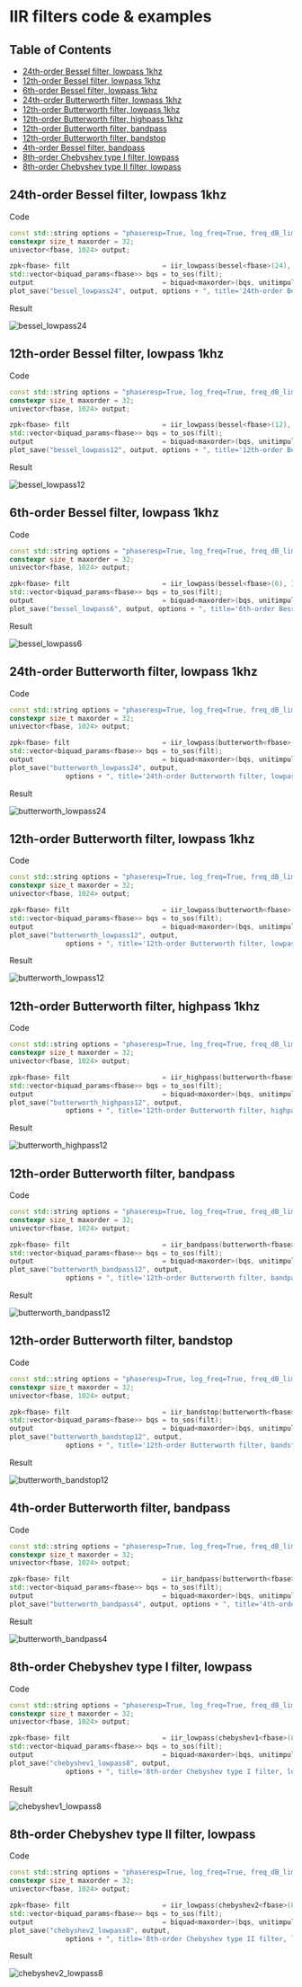 # IIR filters code & examples

## Table of Contents

* [24th-order Bessel filter, lowpass 1khz](#24th-order-bessel-filter-lowpass-1khz)
* [12th-order Bessel filter, lowpass 1khz](#12th-order-bessel-filter-lowpass-1khz)
* [6th-order Bessel filter, lowpass 1khz](#6th-order-bessel-filter-lowpass-1khz)
* [24th-order Butterworth filter, lowpass 1khz](#24th-order-butterworth-filter-lowpass-1khz)
* [12th-order Butterworth filter, lowpass 1khz](#12th-order-butterworth-filter-lowpass-1khz)
* [12th-order Butterworth filter, highpass 1khz](#12th-order-butterworth-filter-highpass-1khz)
* [12th-order Butterworth filter, bandpass](#12th-order-butterworth-filter-bandpass)
* [12th-order Butterworth filter, bandstop](#12th-order-butterworth-filter-bandstop)
* [4th-order Bessel filter, bandpass](#4th-order-bessel-filter-bandpass)
* [8th-order Chebyshev type I filter, lowpass](#8th-order-chebyshev-type-i-filter-lowpass)
* [8th-order Chebyshev type II filter, lowpass](#8th-order-chebyshev-type-ii-filter-lowpass)

## 24th-order Bessel filter, lowpass 1khz

Code
```c++ linenums="1"
const std::string options = "phaseresp=True, log_freq=True, freq_dB_lim=(-160, 10), padwidth=8192";
constexpr size_t maxorder = 32;
univector<fbase, 1024> output;

zpk<fbase> filt                       = iir_lowpass(bessel<fbase>(24), 1000, 48000);
std::vector<biquad_params<fbase>> bqs = to_sos(filt);
output                                = biquad<maxorder>(bqs, unitimpulse());
plot_save("bessel_lowpass24", output, options + ", title='24th-order Bessel filter, lowpass 1khz'");

```
Result

![bessel_lowpass24](img/bessel_lowpass24.svg)


## 12th-order Bessel filter, lowpass 1khz

Code
```c++ linenums="1"
const std::string options = "phaseresp=True, log_freq=True, freq_dB_lim=(-160, 10), padwidth=8192";
constexpr size_t maxorder = 32;
univector<fbase, 1024> output;

zpk<fbase> filt                       = iir_lowpass(bessel<fbase>(12), 1000, 48000);
std::vector<biquad_params<fbase>> bqs = to_sos(filt);
output                                = biquad<maxorder>(bqs, unitimpulse());
plot_save("bessel_lowpass12", output, options + ", title='12th-order Bessel filter, lowpass 1khz'");

```
Result

![bessel_lowpass12](img/bessel_lowpass12.svg)

## 6th-order Bessel filter, lowpass 1khz

Code
```c++ linenums="1"
const std::string options = "phaseresp=True, log_freq=True, freq_dB_lim=(-160, 10), padwidth=8192";
constexpr size_t maxorder = 32;
univector<fbase, 1024> output;

zpk<fbase> filt                       = iir_lowpass(bessel<fbase>(6), 1000, 48000);
std::vector<biquad_params<fbase>> bqs = to_sos(filt);
output                                = biquad<maxorder>(bqs, unitimpulse());
plot_save("bessel_lowpass6", output, options + ", title='6th-order Bessel filter, lowpass 1khz'");
```
Result

![bessel_lowpass6](img/bessel_lowpass6.svg)

## 24th-order Butterworth filter, lowpass 1khz

Code
```c++ linenums="1"
const std::string options = "phaseresp=True, log_freq=True, freq_dB_lim=(-160, 10), padwidth=8192";
constexpr size_t maxorder = 32;
univector<fbase, 1024> output;

zpk<fbase> filt                       = iir_lowpass(butterworth<fbase>(24), 1000, 48000);
std::vector<biquad_params<fbase>> bqs = to_sos(filt);
output                                = biquad<maxorder>(bqs, unitimpulse());
plot_save("butterworth_lowpass24", output,
              options + ", title='24th-order Butterworth filter, lowpass 1khz'");
```
Result

![butterworth_lowpass24](img/butterworth_lowpass24.svg)


## 12th-order Butterworth filter, lowpass 1khz

Code
```c++ linenums="1"
const std::string options = "phaseresp=True, log_freq=True, freq_dB_lim=(-160, 10), padwidth=8192";
constexpr size_t maxorder = 32;
univector<fbase, 1024> output;

zpk<fbase> filt                       = iir_lowpass(butterworth<fbase>(12), 1000, 48000);
std::vector<biquad_params<fbase>> bqs = to_sos(filt);
output                                = biquad<maxorder>(bqs, unitimpulse());
plot_save("butterworth_lowpass12", output,
              options + ", title='12th-order Butterworth filter, lowpass 1khz'");
```
Result 

![butterworth_lowpass12](img/butterworth_lowpass12.svg)

## 12th-order Butterworth filter, highpass 1khz

Code
```c++ linenums="1"
const std::string options = "phaseresp=True, log_freq=True, freq_dB_lim=(-160, 10), padwidth=8192";
constexpr size_t maxorder = 32;
univector<fbase, 1024> output;

zpk<fbase> filt                       = iir_highpass(butterworth<fbase>(12), 1000, 48000);
std::vector<biquad_params<fbase>> bqs = to_sos(filt);
output                                = biquad<maxorder>(bqs, unitimpulse());
plot_save("butterworth_highpass12", output,
              options + ", title='12th-order Butterworth filter, highpass 1khz'");
```
Result

![butterworth_highpass12](img/butterworth_highpass12.svg)

## 12th-order Butterworth filter, bandpass

Code
```c++ linenums="1"
const std::string options = "phaseresp=True, log_freq=True, freq_dB_lim=(-160, 10), padwidth=8192";
constexpr size_t maxorder = 32;
univector<fbase, 1024> output;

zpk<fbase> filt                       = iir_bandpass(butterworth<fbase>(12), 0.1, 0.2);
std::vector<biquad_params<fbase>> bqs = to_sos(filt);
output                                = biquad<maxorder>(bqs, unitimpulse());
plot_save("butterworth_bandpass12", output,
              options + ", title='12th-order Butterworth filter, bandpass'");
```
Result

![butterworth_bandpass12](img/butterworth_bandpass12.svg)

## 12th-order Butterworth filter, bandstop

Code
```c++ linenums="1"
const std::string options = "phaseresp=True, log_freq=True, freq_dB_lim=(-160, 10), padwidth=8192";
constexpr size_t maxorder = 32;
univector<fbase, 1024> output;

zpk<fbase> filt                       = iir_bandstop(butterworth<fbase>(12), 0.1, 0.2);
std::vector<biquad_params<fbase>> bqs = to_sos(filt);
output                                = biquad<maxorder>(bqs, unitimpulse());
plot_save("butterworth_bandstop12", output,
              options + ", title='12th-order Butterworth filter, bandstop'");
```
Result

![butterworth_bandstop12](img/butterworth_bandstop12.svg)

## 4th-order Butterworth filter, bandpass

Code
```c++ linenums="1"
const std::string options = "phaseresp=True, log_freq=True, freq_dB_lim=(-160, 10), padwidth=8192";
constexpr size_t maxorder = 32;
univector<fbase, 1024> output;

zpk<fbase> filt                       = iir_bandpass(butterworth<fbase>(4), 0.005, 0.9);
std::vector<biquad_params<fbase>> bqs = to_sos(filt);
output                                = biquad<maxorder>(bqs, unitimpulse());
plot_save("butterworth_bandpass4", output, options + ", title='4th-order Butterworth filter, bandpass'");
```
Result

![butterworth_bandpass4](img/butterworth_bandpass4.svg)

## 8th-order Chebyshev type I filter, lowpass

Code
```c++ linenums="1"
const std::string options = "phaseresp=True, log_freq=True, freq_dB_lim=(-160, 10), padwidth=8192";
constexpr size_t maxorder = 32;
univector<fbase, 1024> output;

zpk<fbase> filt                       = iir_lowpass(chebyshev1<fbase>(8, 2), 0.09);
std::vector<biquad_params<fbase>> bqs = to_sos(filt);
output                                = biquad<maxorder>(bqs, unitimpulse());
plot_save("chebyshev1_lowpass8", output,
              options + ", title='8th-order Chebyshev type I filter, lowpass'");
```
Result

![chebyshev1_lowpass8](img/chebyshev1_lowpass8.svg)

## 8th-order Chebyshev type II filter, lowpass

Code
```c++ linenums="1"
const std::string options = "phaseresp=True, log_freq=True, freq_dB_lim=(-160, 10), padwidth=8192";
constexpr size_t maxorder = 32;
univector<fbase, 1024> output;

zpk<fbase> filt                       = iir_lowpass(chebyshev2<fbase>(8, 80), 0.09);
std::vector<biquad_params<fbase>> bqs = to_sos(filt);
output                                = biquad<maxorder>(bqs, unitimpulse());
plot_save("chebyshev2_lowpass8", output,
              options + ", title='8th-order Chebyshev type II filter, lowpass'");
```
Result

![chebyshev2_lowpass8](img/chebyshev2_lowpass8.svg)
